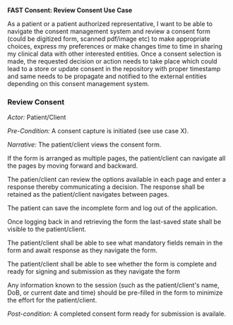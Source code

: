 **FAST Consent: Review Consent Use Case**

As a patient or a patient authorized representative, I want to be able to navigate the consent management system and review a consent form (could be digitized form, scanned pdf/image etc) to make appropriate choices, express my preferences or make changes time to time in sharing my clinical data with other interested entities. Once a consent selection is made, the requested decision or action needs to take place which could lead to a store or update consent in the repository with proper timestamp and same needs to be propagate and notified to the external entities depending on this consent management system.


### Review Consent

*Actor:* Patient/Client

*Pre-Condition:*
A consent capture is initiated (see use case X).


*Narrative:*
The patient/client views the consent form. 

If the form is arranged as multiple pages, the patient/client can navigate all the pages by moving forward and backward.

The patien/client can review the options available in each page and enter a response thereby communicating a decision. The response shall be retained as the patient/client navigates between pages. 

The patient can save the incomplete form and log out of the application.

Once logging back in and retrieving the form the last-saved state shall be visible to the patient/client.

The patient/client shall be able to see what mandatory fields remain in the form and await response as they navigate the form.

The patient/client shall be able to see whether the form is complete and ready for signing and submission as they navigate the form

Any information known to the session (such as the patient/client's name, DoB, or current date and time) should be pre-filled in the form to minimize the effort for the patient/client.

*Post-condition:*
A completed consent form ready for submission is availale.


